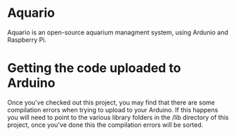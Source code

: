 # Aquario

Aquario is an open-source aquarium managment system, using Ardunio and Raspberry Pi.

# Getting the code uploaded to Arduino

Once you've checked out this project, you may find that there are some compilation errors when trying to upload to your Arduino. If this happens you will need to point to the various library folders in the /lib directory of this project, once you've done this the compilation errors will be sorted.
